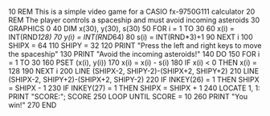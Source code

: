 10 REM This is a simple video game for a CASIO fx-9750G111 calculator
20 REM The player controls a spaceship and must avoid incoming asteroids
30 GRAPHICS 0
40 DIM x(30), y(30), s(30)
50 FOR i = 1 TO 30
60   x(i) = INT(RND*128)
70   y(i) = INT(RND*64)
80   s(i) = INT(RND*3)+1
90 NEXT i
100 SHIPX = 64
110 SHIPY = 32
120 PRINT "Press the left and right keys to move the spaceship"
130 PRINT "Avoid the incoming asteroids!"
140 DO
150   FOR i = 1 TO 30
160     PSET (x(i), y(i))
170     x(i) = x(i) - s(i)
180     IF x(i) < 0 THEN x(i) = 128
190   NEXT i
200   LINE (SHIPX-2, SHIPY-2)-(SHIPX+2, SHIPY+2)
210   LINE (SHIPX-2, SHIPY+2)-(SHIPX+2, SHIPY-2)
220   IF INKEY(26) = 1 THEN SHIPX = SHIPX - 1
230   IF INKEY(27) = 1 THEN SHIPX = SHIPX + 1
240   LOCATE 1, 1: PRINT "SCORE:"; SCORE
250 LOOP UNTIL SCORE = 10
260 PRINT "You win!"
270 END
